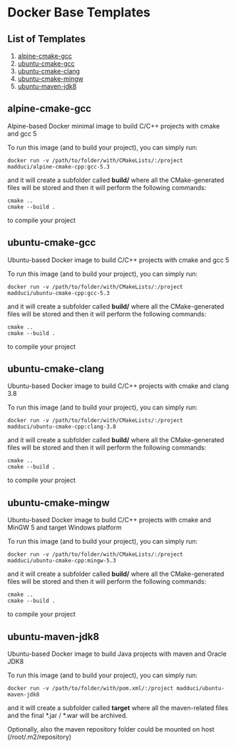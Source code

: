 # Docker Base Templates

## List of Templates
1. [alpine-cmake-gcc](#alpine-cmake-gcc)
2. [ubuntu-cmake-gcc](#ubuntu-cmake-gcc)
3. [ubuntu-cmake-clang](#ubuntu-cmake-clang)
4. [ubuntu-cmake-mingw](#ubuntu-cmake-mingw)
5. [ubuntu-maven-jdk8](#ubuntu-maven-jdk8)

## alpine-cmake-gcc

Alpine-based Docker minimal image to build C/C++ projects with cmake and gcc 5

To run this image (and to build your project), you can simply run:

	docker run -v /path/to/folder/with/CMakeLists/:/project madduci/alpine-cmake-cpp:gcc-5.3

and it will create a subfolder called **build/** where all the CMake-generated files will be stored and then it will perform the following commands: 

	cmake ..
	cmake --build .

to compile your project

## ubuntu-cmake-gcc

Ubuntu-based Docker image to build C/C++ projects with cmake and gcc 5

To run this image (and to build your project), you can simply run:

	docker run -v /path/to/folder/with/CMakeLists/:/project madduci/ubuntu-cmake-cpp:gcc-5.3

and it will create a subfolder called **build/** where all the CMake-generated files will be stored and then it will perform the following commands: 

	cmake ..
	cmake --build .

to compile your project

## ubuntu-cmake-clang

Ubuntu-based Docker image to build C/C++ projects with cmake and clang 3.8

To run this image (and to build your project), you can simply run:

	docker run -v /path/to/folder/with/CMakeLists/:/project madduci/ubuntu-cmake-cpp:clang-3.8

and it will create a subfolder called **build/** where all the CMake-generated files will be stored and then it will perform the following commands: 

	cmake ..
	cmake --build .

to compile your project

## ubuntu-cmake-mingw

Ubuntu-based Docker image to build C/C++ projects with cmake and MinGW 5 and target Windows platform

To run this image (and to build your project), you can simply run:

	docker run -v /path/to/folder/with/CMakeLists/:/project madduci/ubuntu-cmake-cpp:mingw-5.3

and it will create a subfolder called **build/** where all the CMake-generated files will be stored and then it will perform the following commands: 

	cmake ..
	cmake --build .

to compile your project

## ubuntu-maven-jdk8

Ubuntu-based Docker image to build Java projects with maven and Oracle JDK8

To run this image (and to build your project), you can simply run:

	docker run -v /path/to/folder/with/pom.xml/:/project madduci/ubuntu-maven-jdk8

and it will create a subfolder called **target** where all the maven-related files and the final *.jar / *.war will be archived.

Optionally, also the maven repository folder could be mounted on host (/root/.m2/repository)
